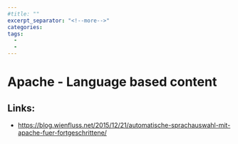 ```yaml
---
#title: ""
excerpt_separator: "<!--more-->"
categories:
tags:
  - 
  - 
---
```



# Apache - Language based content

## Links:

* https://blog.wienfluss.net/2015/12/21/automatische-sprachauswahl-mit-apache-fuer-fortgeschrittene/



